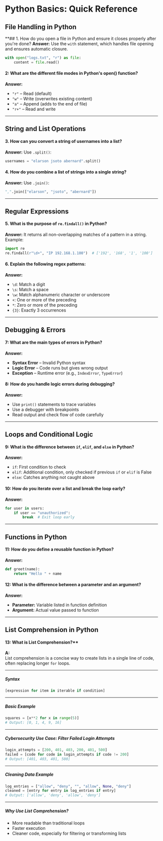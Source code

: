 # Python Basics: Quick Reference

## File Handling in Python

**## 1. How do you open a file in Python and ensure it closes properly after you're done?
**Answer:**  Use the `with` statement, which handles file opening and ensures automatic closure.

```python
with open("logs.txt", "r") as file:
    content = file.read()
```

#### 2: What are the different file modes in Python's open() function?  
**Answer:** 

- `"r"` – Read (default)
- `"w"` – Write (overwrites existing content)
- `"a"` – Append (adds to the end of file)
- `"r+"` – Read and write

---

## String and List Operations

#### 3. How can you convert a string of usernames into a list?
**Answer:**  Use `.split()`:

```python
usernames = "elarson jsoto abernard".split()
```

#### 4. How do you combine a list of strings into a single string?
**Answer:**   Use `.join()`:

```python
",".join(["elarson", "jsoto", "abernard"])
```

---

## Regular Expressions

#### 5. What is the purpose of `re.findall()` in Python?  
**Answer:**  It returns all non-overlapping matches of a pattern in a string.  
Example:

```python
import re
re.findall(r"\d+", "IP 192.168.1.100")  # ['192', '168', '1', '100']
```

#### 6. Explain the following regex patterns: 
**Answer:** 

- `\d`: Match a digit  
- `\s`: Match a space  
- `\w`: Match alphanumeric character or underscore  
- `+`: One or more of the preceding  
- `*`: Zero or more of the preceding  
- `{3}`: Exactly 3 occurrences  

---

## Debugging & Errors

#### 7: What are the main types of errors in Python?
**Answer:** 

- **Syntax Error** – Invalid Python syntax  
- **Logic Error** – Code runs but gives wrong output  
- **Exception** – Runtime error (e.g., `IndexError`, `TypeError`)  

#### 8: How do you handle logic errors during debugging?  
**Answer:** 

- Use `print()` statements to trace variables  
- Use a debugger with breakpoints  
- Read output and check flow of code carefully  

---

## Loops and Conditional Logic

#### 9: What is the difference between `if`, `elif`, and `else` in Python?
**Answer:** 

- `if`: First condition to check  
- `elif`: Additional condition, only checked if previous `if` or `elif` is False  
- `else`: Catches anything not caught above  

#### 10: How do you iterate over a list and break the loop early?
**Answer:** 

```python
for user in users:
    if user == "unauthorized":
        break  # Exit loop early
```

---

## Functions in Python

#### 11: How do you define a reusable function in Python?
**Answer:** 

```python
def greet(name):
    return "Hello " + name
```

#### 12: What is the difference between a parameter and an argument?
**Answer:** 

- **Parameter:** Variable listed in function definition  
- **Argument:** Actual value passed to function

---

## List Comprehension in Python

#### 13: What is List Comprehension?**  
**A:**  
List comprehension is a concise way to create lists in a single line of code, often replacing longer `for` loops.

---

##### Syntax

```python
[expression for item in iterable if condition]
```

---

##### Basic Example

```python
squares = [x**2 for x in range(5)]
# Output: [0, 1, 4, 9, 16]
```

---

##### Cybersecurity Use Case: Filter Failed Login Attempts

```python
login_attempts = [200, 401, 403, 200, 401, 500]
failed = [code for code in login_attempts if code != 200]
# Output: [401, 403, 401, 500]
```

---

##### Cleaning Data Example

```python
log_entries = ["allow", "deny", "", "allow", None, "deny"]
cleaned = [entry for entry in log_entries if entry]
# Output: ['allow', 'deny', 'allow', 'deny']
```

---

##### Why Use List Comprehension?

-  More readable than traditional loops  
-  Faster execution  
-  Cleaner code, especially for filtering or transforming lists  



